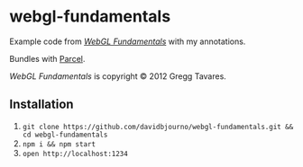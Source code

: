 # webgl-fundamentals

Example code from _[WebGL Fundamentals](https://webglfundamentals.org/)_ with my annotations.

Bundles with [Parcel](https://parceljs.org/).

_WebGL Fundamentals_ is copyright © 2012 Gregg Tavares.

## Installation

1. `git clone https://github.com/davidbjourno/webgl-fundamentals.git && cd webgl-fundamentals`
2. `npm i && npm start`
3. `open http://localhost:1234`
